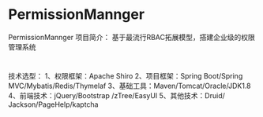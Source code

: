 # PermissionMannger
PermissionMannger
项目简介： 基于最流行RBAC拓展模型，搭建企业级的权限管理系统
# 
技术选型：
1、权限框架：Apache Shiro
2、项目框架：Spring Boot/Spring MVC/Mybatis/Redis/Thymelaf
3、基础工具：Maven/Tomcat/Oracle/JDK1.8
4、前端技术：jQuery/Bootstrap /zTree/EasyUI
5、其他技术：Druid/ Jackson/PageHelp/kaptcha
